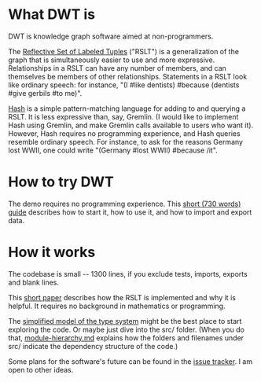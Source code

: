 # What DWT is

DWT is knowledge graph software aimed at non-programmers.

The [Reflective Set of Labeled Tuples](https://github.com/JeffreyBenjaminBrown/digraphs-with-text/tree/master/introduction/the_rslt%2C_why_and_how) ("RSLT") is a generalization of the graph that is simultaneously easier to use and more expressive. Relationships in a RSLT can have any number of members, and can themselves be members of other relationships. Statements in a RSLT look like ordinary speech: for instance, "(I #like dentists) #because (dentists #give gerbils #to me)".

[Hash](https://github.com/JeffreyBenjaminBrown/digraphs-with-text/blob/master/Hash/the-hash-language.md) is a simple pattern-matching language for adding to and querying a RSLT. It is less expressive than, say, Gremlin. (I would like to implement Hash using Gremlin, and make Gremlin calls available to users who want it). However, Hash requires no programming experience, and Hash queries resemble ordinary speech. For instance, to ask for the reasons Germany lost WWII, one could write "(Germany #lost WWII) #because /it".


# How to try DWT

The demo requires no programming experience. This [short (730 words) guide](/introduction/try-the-ui.md) describes how to start it, how to use it, and how to import and export data.


# How it works

The codebase is small -- 1300 lines, if you exclude tests, imports, exports and blank lines. 

This [short paper](/introduction/the_rslt,_why_and_how/it.pdf) describes how the RSLT is implemented and why it is helpful. It requires no background in mathematics or programming.

The [simplified model of the type system](/introduction/Minimal_Types.hs) might be the best place to start exploring the code. Or maybe just dive into the src/ folder. (When you do that, [module-hierarchy.md](/introduction/module-hierarchy.md) explains how the folders and filenames under src/ indicate the dependency structure of the code.)

Some plans for the software's future can be found in the [issue tracker](https://github.com/JeffreyBenjaminBrown/digraphs-with-text/issues). I am open to other ideas.

